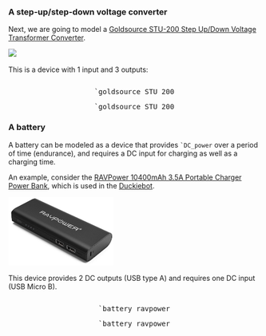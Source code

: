 
### A step-up/step-down voltage converter

Next, we are going to model a
[Goldsource STU-200 Step Up/Down Voltage Transformer Converter][goldsource].

[goldsource]: https://www.amazon.com/Goldsource-STU-200-Voltage-Transformer-Converter/dp/B0022TMB9A/

<img src='goldsource_STU_200.jpg' style='width: 15em'/>

This is a device with 1 input and 3 outputs:


<pre class='mcdp' id='goldsource_STU_200' label='goldsource_STU_200.mcdp'></pre>

<div style='text-align:center'>
    <pre class='ndp_graph_templatized'>`goldsource_STU_200</pre>
    <pre class='ndp_graph_enclosed'>`goldsource_STU_200</pre>
</div>

### A battery

A battery can be modeled as a device that provides <code class='mcdp_poset'>`DC_power</code>
over a period of time (endurance), and requires a DC input for charging as well as a charging time.


An example, consider the [RAVPower 10400mAh 3.5A Portable Charger Power Bank][ravpower_battery],
which is used in the [Duckiebot][duckiebot].

<img src='battery_ravpower.jpg' style='width: 15em'/>


[ravpower_battery]: https://www.amazon.com/RAVPower-10400mAh-Portable-Technology-Black/dp/B00XC1WAQ6/
[duckiebot]: http://duckietown.mit.edu/


This device provides 2 DC outputs (USB type A) and requires
one DC input (USB Micro B).

<pre class='mcdp' id='battery_ravpower' label='battery_ravpower.mcdp'></pre>

<div style='text-align:center'>
    <pre class='ndp_graph_templatized'>`battery_ravpower</pre>
    <pre class='ndp_graph_enclosed'>`battery_ravpower</pre>
</div>
